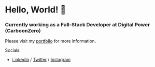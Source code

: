 # Hello, World! 👋

### Currently working as a Full-Stack Developer at Digital Power (CarboonZero)

Please visit my [portfolio](https://manishgotame.com.np) for more information.
  
Socials:
- [LinkedIn](https://www.linkedin.com/in/manishgotame/) / [Twitter](https://twitter.com/manishgotame/) / [Instagram](https://instagram.com/manish.gotame)
